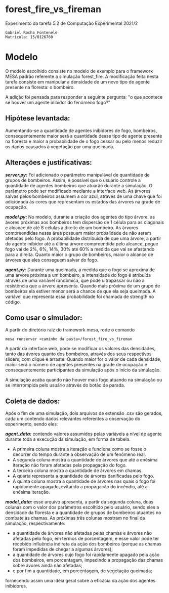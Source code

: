 # forest_fire_vs_fireman
Experimento da tarefa 5.2 de Computação Experimental 2021/2

    Gabriel Rocha Fontenele
    Matrícula: 15/0126760

# Modelo
O modelo escolhido consiste no modelo de exemplo para o framework MESA padrão referente a simulação forest_fire. A modificação feita nesta tarefa consiste em manipular a densidade de um novo tipo de agente presente na floresta: o bombeiro.

A adição foi pensada para responder a seguinte pergunta: "o que acontece se houver um agente inibidor do fenômeno fogo?"

## Hipótese levantada: 
Aumentando-se a quantidade de agentes inibidores de fogo, bombeiros, consequentemente maior será a quantidade desse tipo de agente presente na floresta e maior a probabilidade de o fogo cessar ou pelo menos reduzir os danos causados à vegetação por uma queimada.

## Alterações e justificativas:

***server.py:***
Foi adicionado o parâmetro manipulável de quantidade de grupos de bombeiros. Assim, é possível que o usuário controle a quantidade de agentes bombeiros que atuarão durante a simulação. O parâmetro pode ser modificado mediante a interface web. As árvores salvas pelos bombeiros assumem a cor azul, através de uma chave que foi adicionada às cores que representam os estados das árvores na grade de ocupação.

***model.py:***
No modelo, durante a criação dos agentes do tipo árvore, as ávores próximas aos bombeiros tem dispersão de 1 célula para as diagonais e alcance de até 8 células à direito de um bombeiro. As árvores compreendidas nessa área possuem maior probalidade de não serem afetadas pelo fogo. A probabilidade distribuída de que uma árvore, a partir do agente inibidor até a última árvore compreendida pelo alcance, pegue fogo vai de 2%, 6%, 14%, 30% até 60% a medida que vai se afastando para a direita. Quanto maior o grupo de bombeiros, maior o alcance de árvores que eles conseguem salvar do fogo.

***agent.py:***
Durante uma queimada, a medida que o fogo se aproxima de uma árvore próxima a um bombeiro, a intensidade do fogo é atribuída através de uma variável randômica, que pode ultrapassar ou não a resistência que a árvore apresenta. Quando mais próxima de um grupo de bombeiros ela estiver menor será a chance de que ela seja queimada. A variável que representa essa probabilidade foi chamada de strength no código.

## Como usar o simulador:
A partir do diretório raiz do framework mesa, rode o comando

    mesa runserver <caminho da pasta>/forest_fire_vs_fireman

A partir da interface web, pode se modificar os valores das densidades, tanto das ávores quanto dos bombeiros, através dos seus respectivos sliders, com clique e arraste. Quando maior for o valor de cada densidade, maior será o número de agentes presentes na grade de ocupação e consequentemente participantes da simulação após o início da simulação.

A simulação acaba quando não houver mais fogo atuando na simulação ou se interrompida pelo usuário através do botão de parada.

## Coleta de dados:
Após o fim de uma simulação, dois arquivos de extensão .csv são gerados, cada um contendo dados relevantes referentes a observação do experimento, sendo eles:

***agent_data:*** contendo valores assumidos pelas variáveis a nível de agente durante toda a execução da simulação, em forma de tabela.
* A primeira coluna mostra a iteração e funciona como se fosse o decorrer do tempo durante a observação de um fenômeno real.
* A segunda coluna mostra a quantidade de árvores que até a enésima iteração não foram afetadas pela propagação do fogo.
* A terceira coluna mostra a quantidade de árvores em chamas. 
* A quarta representa a quantidade de árvores danificadas pelo fogo.
* A quinta coluna mostra a quantidade de árvores nas quais o fogo foi rapidamente apagado, evitando a propagação do incêndio, até a enésima iteração.

***model_data:*** esse arquivo apresenta, a partir da segunda coluna, duas colunas com o valor dos parâmetros escolhido pelo usuário, sendo eles a densidade da floresta e a quantidade de grupos de bombeiros atuantes no combate às chamas. As próximas três colunas mostram no final da simulação, respectivamente:
* a quantidade de árvores não afetadas pelas chamas e árvores não afetadas pelo fogo, em termos de porcentagem, e esse valor pode ter recebido influência indireta da ação dos bombeiros \(porque as chamas foram impedidas de chegar a algumas árvores\);
* a quantidade de árvores cujo fogo foi rapidamente apagado pela ação dos bombeiros, em porcentagem, impedindo a propagação das chamas sobre ávores ainda não afetadas;
* e por fim a quantidade, em porcentagem, de vegetação queimada;

fornecendo assim uma idéia geral sobre a eficácia da ação dos agentes inibidores.
